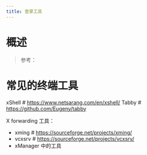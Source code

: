 ```yaml
---
title: 登录工具
---
```


# 概述

> 参考：

# 常见的终端工具

xShell # <https://www.netsarang.com/en/xshell/>
Tabby # <https://github.com/Eugeny/tabby>

X forwarding 工具：

- xming # <https://sourceforge.net/projects/xming/>
- vcxsrv # <https://sourceforge.net/projects/vcxsrv/>
- xManager 中的工具
